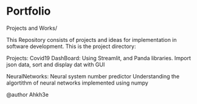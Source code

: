 # Portfolio
Projects and Works/

This Repository consists of projects and ideas for implementation in software development.
This is the project directory:

Projects:
Covid19 DashBoard:
  Using Streamlit, and Panda libraries.
  Import json data, sort and display dat with GUI

NeuralNetworks:
  Neural system number predictor
  Understanding the algortithm of neural networks
  implemented using numpy
  
  

@author Ahkh3e
